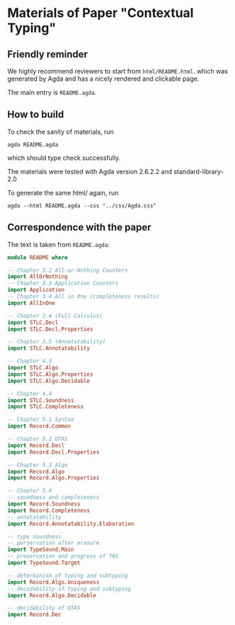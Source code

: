 # Materials of Paper "Contextual Typing"

## Friendly reminder

We highly recommend reviewers to start from `html/README.html`.
which was generated by Agda and has a nicely rendered and clickable page.

The main entry is `README.agda`.

## How to build

To check the sanity of materials, run

```
agda README.agda
```

which should type check successfully.

The materials were tested with Agda version 2.6.2.2 and standard-library-2.0

To generate the same html/ again, run

```
agda --html README.agda --css "../css/Agda.css"
```

## Correspondence with the paper

The text is taken from `README.agda`:

```haskell
module README where

-- Chapter 3.2 All-or-Nothing Counters
import AllOrNothing
-- Chapter 3.3 Application Counters
import Application
-- Chapter 3.4 All in One (completeness results)
import AllInOne

-- Chapter 3.4 (Full Calculus)
import STLC.Decl
import STLC.Decl.Properties

-- Chapter 3.5 (Annotatability)
import STLC.Annotatability

-- Chapter 4.3
import STLC.Algo
import STLC.Algo.Properties
import STLC.Algo.Decidable

-- Chapter 4.4
import STLC.Soundness
import STLC.Completeness

-- Chapter 5.1 Syntax
import Record.Common

-- Chapter 5.2 QTAS
import Record.Decl
import Record.Decl.Properties

-- Chapter 5.3 Algo
import Record.Algo
import Record.Algo.Properties

-- Chapter 5.4
-- soundness and completeness
import Record.Soundness
import Record.Completeness
-- annotatability
import Record.Annotatability.Elaboration

-- type soundness
-- perservation after erasure
import TypeSound.Main
-- preservation and progress of TAS
import TypeSound.Target

-- determinism of typing and subtyping
import Record.Algo.Uniqueness
-- decidability of typing and subtyping
import Record.Algo.Decidable

-- decidability of QTAS
import Record.Dec
```

